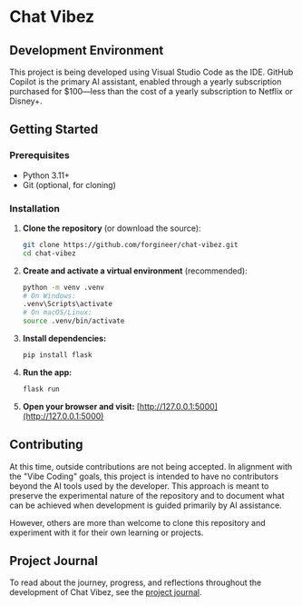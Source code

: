 # Chat Vibez



## Development Environment

This project is being developed using Visual Studio Code as the IDE. GitHub Copilot is the primary AI assistant, enabled through a yearly subscription purchased for $100—less than the cost of a yearly subscription to Netflix or Disney+.


## Getting Started

### Prerequisites

- Python 3.11+
- Git (optional, for cloning)

### Installation

1. **Clone the repository** (or download the source):
    ```sh
    git clone https://github.com/forgineer/chat-vibez.git
    cd chat-vibez
    ```

2. **Create and activate a virtual environment** (recommended):
    ```sh
    python -m venv .venv
    # On Windows:
    .venv\Scripts\activate
    # On macOS/Linux:
    source .venv/bin/activate
    ```

3. **Install dependencies:**
    ```sh
    pip install flask
    ```

4. **Run the app:**
    ```sh
    flask run
    ```

5. **Open your browser and visit:**
    [http://127.0.0.1:5000](http://127.0.0.1:5000)

## Contributing

At this time, outside contributions are not being accepted. In alignment with the "Vibe Coding" goals, this project is intended to have no contributors beyond the AI tools used by the developer. This approach is meant to preserve the experimental nature of the repository and to document what can be achieved when development is guided primarily by AI assistance.

However, others are more than welcome to clone this repository and experiment with it for their own learning or projects.

## Project Journal

To read about the journey, progress, and reflections throughout the development of Chat Vibez, see the [project journal](journal/README.md).
